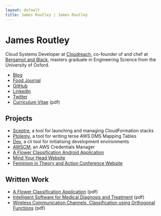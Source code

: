 ```yaml
---
layout: default
title: James Routley | James Routley
---
```


# James Routley

Cloud Systems Developer at [Cloudreach](https://www.cloudreach.com/), co-founder of and chef at [Bergamot and Black](http://bergamotandblack.com/), masters graduate in Engineering Science from the University of Oxford.

- [Blog](blog.html)
- [Food Journal](journal.html)
- [GitHub](https://github.com/jamesroutley)
- [LinkedIn](https://uk.linkedin.com/pub/james-routley/a8/28b/ab9)
- [Twitter](https://twitter.com/james_routley)
- [Curriculum Vitae](assets/pdf/james-routley-cv-2017-03-22.pdf) (pdf)


## Projects

- [Sceptre](https://github.com/cloudreach/sceptre), a tool for launching and managing CloudFormation stacks
- [Ptolemy](https://github.com/cloudreach/ptolemy), a tool for writing terse AWS DMS Mapping Tables
- [Dev](https://github.com/jamesroutley/dev), a cli tool for initialising development environments
- [AWSCM](awscm.html), an AWS Credentials Manager
- [A Flower Classification Android Application](flower.html)
- [Mind Your Head Website](myh.html)
- [Feminism in Theory and Action Conference Website](fta.html)


## Written Work

- [A Flower Classification Application](assets/pdf/Routley_4YP.pdf) (pdf)
- [Intelligent Software for Medical Diagnosis and Treatment](assets/pdf/Routley_3YP.pdf) (pdf)
- [Wireless Communication Channels, Classification using Orthogonal Functions](assets/pdf/b1writeup.pdf) (pdf)
